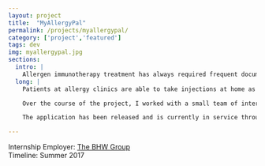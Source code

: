 ```yaml
---
layout: project
title:  "MyAllergyPal"
permalink: /projects/myallergypal/
category: ['project','featured']
tags: dev
img: myallergypal.jpg
sections:
  intro: |
    Allergen immunotherapy treatment has always required frequent documentation of symptoms, resulting in a small mountain of paper. MyAllergyPal is an application that helps patients track their medication progress, check allergens in their city, and browse allergen sources relevant to their life. The application was a result of collaboration between myself and the other interns at The BHW Group. 
  long: |
    Patients at allergy clinics are able to take injections at home as they complete allergen immunotherapy, allowing them to live free of worries from many common allergies. With MyAllergyPal, patients can record each entry of their treatment without the need to worry about paper records. The application itself was built using React Native, a mobile development framework that uses Javascript and React, resulting in simple, cross-platform support.

    Over the course of the project, I worked with a small team of interns at The BHW Group to program the cross-platform application using React Native. Under the tutelage of their seasoned developers, I got to experience the usage of several commonly used developer tools in the workplace.

    The application has been released and is currently in service through Google Play and the Apple Store.

---
```


Internship Employer: [The BHW Group](https://thebhwgroup.com/)  
Timeline: Summer 2017
